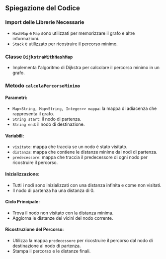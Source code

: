## Spiegazione del Codice

### Import delle Librerie Necessarie

- `HashMap` e `Map` sono utilizzati per memorizzare il grafo e altre informazioni.
- `Stack` è utilizzato per ricostruire il percorso minimo.

### Classe `DijkstraWithHashMap`

- Implementa l'algoritmo di Dijkstra per calcolare il percorso minimo in un grafo.

### Metodo `calcolaPercorsoMinimo`

#### Parametri:

- `Map<String, Map<String, Integer>> mappa`: la mappa di adiacenza che rappresenta il grafo.
- `String start`: il nodo di partenza.
- `String end`: il nodo di destinazione.

#### Variabili:

- `visitato`: mappa che traccia se un nodo è stato visitato.
- `distanza`: mappa che contiene le distanze minime dai nodi di partenza.
- `predecessore`: mappa che traccia il predecessore di ogni nodo per ricostruire il percorso.

#### Inizializzazione:

- Tutti i nodi sono inizializzati con una distanza infinita e come non visitati.
- Il nodo di partenza ha una distanza di 0.

#### Ciclo Principale:

- Trova il nodo non visitato con la distanza minima.
- Aggiorna le distanze dei vicini del nodo corrente.

#### Ricostruzione del Percorso:

- Utilizza la mappa `predecessore` per ricostruire il percorso dal nodo di destinazione al nodo di partenza.
- Stampa il percorso e le distanze finali.

